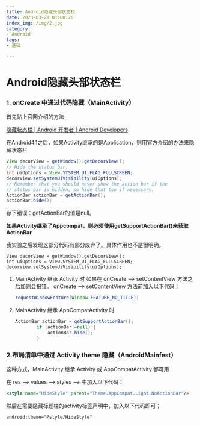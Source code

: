 ```yaml
---
title: Android隐藏头部状态栏
date: 2023-03-28 01:00:26
index_img: /img/2.jpg
category:
- Android
tags:
- 基础

---
```


# Android隐藏头部状态栏

### 1. onCreate 中通过代码隐藏（MainActivity）

首先贴上官网介绍的方法

[隐藏状态栏  | Android 开发者  | Android Developers](https://developer.android.google.cn/training/system-ui/status?hl=zh-cn#41)

在Android4.1之后，如果Activity继承的是Application，则用官方介绍的办法来隐藏状态栏

```java
View decorView = getWindow().getDecorView();
// Hide the status bar.
int uiOptions = View.SYSTEM_UI_FLAG_FULLSCREEN;
decorView.setSystemUiVisibility(uiOptions);
// Remember that you should never show the action bar if the
// status bar is hidden, so hide that too if necessary.
ActionBar actionBar = getActionBar();
actionBar.hide();
```

存下错误：getActionBar的值是null。

**如果Activity继承了Appcompat，则必须使用getSupportActionBar()来获取ActionBar**

我实验之后发现这部分代码有部分废弃了。具体作用也不是很明确。

```
View decorView = getWindow().getDecorView();
int uiOptions = View.SYSTEM_UI_FLAG_FULLSCREEN;
decorView.setSystemUiVisibility(uiOptions);
```

1. MainActivity 继承 Activity 时
   如果在 onCreate --> setContentView 方法之后加则会报错。
   onCreate --> setContentView 方法前加入以下代码：

   ```java
   requestWindowFeature(Window.FEATURE_NO_TITLE);
   ```

2. MainActivity 继承 AppCompatActivity 时

   ```java
   ActionBar actionBar = getSupportActionBar();
           if (actionBar!=null) {
               actionBar.hide();
           }
   ```

### 2.布局清单中通过 Activity theme 隐藏（AndroidMainfest）

这种方式，MainActivity 继承 Activity 或 AppCompatActivity 都可用

在 res —> values —> styles —> 中加入以下代码：

```xml
<style name="HideStyle" parent="Theme.AppCompat.Light.NoActionBar"/>
```

然后在需要隐藏标题栏的activity标签声明中，加入以下代码即可；

```xml
android:theme="@style/HideStyle"
```

